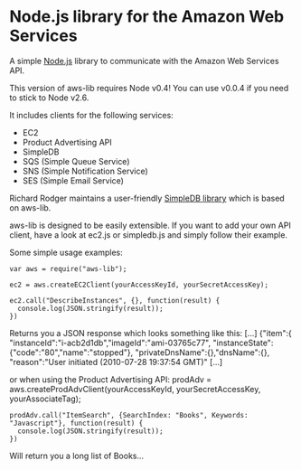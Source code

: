 Node.js library for the Amazon Web Services
=====

A simple [Node.js](http://github.com/ry/node) library to communicate with the Amazon Web Services API.

This version of aws-lib requires Node v0.4! You can use v0.0.4 if you need to stick to Node v2.6.

It includes clients for the following services:

   * EC2
   * Product Advertising API
   * SimpleDB
   * SQS (Simple Queue Service)
   * SNS (Simple Notification Service)
   * SES (Simple Email Service)

Richard Rodger maintains a user-friendly [SimpleDB library](http://github.com/rjrodger/simpledb) which is based on aws-lib.

aws-lib is designed to be easily extensible. If you want to add your own API client, have a look at ec2.js or simpledb.js and simply follow their example.

Some simple usage examples:

    var aws = require("aws-lib");

    ec2 = aws.createEC2Client(yourAccessKeyId, yourSecretAccessKey);

    ec2.call("DescribeInstances", {}, function(result) {
      console.log(JSON.stringify(result));
    })

Returns you a JSON response which looks something like this:
    [...]
    {"item":{
      "instanceId":"i-acb2d1db","imageId":"ami-03765c77",
      "instanceState": {"code":"80","name":"stopped"},
      "privateDnsName":{},"dnsName":{},
      "reason":"User initiated (2010-07-28 19:37:54 GMT)"
    [...] 

or when using the Product Advertising API:
    prodAdv = aws.createProdAdvClient(yourAccessKeyId, yourSecretAccessKey, yourAssociateTag);

    prodAdv.call("ItemSearch", {SearchIndex: "Books", Keywords: "Javascript"}, function(result) {
      console.log(JSON.stringify(result));
    })

Will return you a long list of Books...